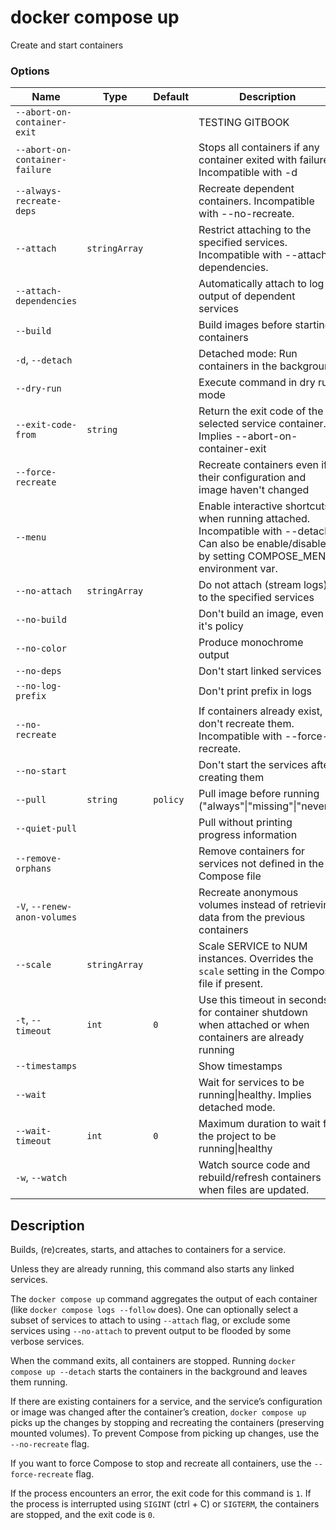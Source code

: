 # docker compose up

Create and start containers

### Options

| Name                           | Type          | Default  | Description                                                                                                                                          |
| ------------------------------ | ------------- | -------- | ---------------------------------------------------------------------------------------------------------------------------------------------------- |
| `--abort-on-container-exit`    |               |          | TESTING GITBOOK                                                                                                                                      |
| `--abort-on-container-failure` |               |          | Stops all containers if any container exited with failure. Incompatible with -d                                                                      |
| `--always-recreate-deps`       |               |          | Recreate dependent containers. Incompatible with --no-recreate.                                                                                      |
| `--attach`                     | `stringArray` |          | Restrict attaching to the specified services. Incompatible with --attach-dependencies.                                                               |
| `--attach-dependencies`        |               |          | Automatically attach to log output of dependent services                                                                                             |
| `--build`                      |               |          | Build images before starting containers                                                                                                              |
| `-d`, `--detach`               |               |          | Detached mode: Run containers in the background                                                                                                      |
| `--dry-run`                    |               |          | Execute command in dry run mode                                                                                                                      |
| `--exit-code-from`             | `string`      |          | Return the exit code of the selected service container. Implies --abort-on-container-exit                                                            |
| `--force-recreate`             |               |          | Recreate containers even if their configuration and image haven't changed                                                                            |
| `--menu`                       |               |          | Enable interactive shortcuts when running attached. Incompatible with --detach. Can also be enable/disable by setting COMPOSE\_MENU environment var. |
| `--no-attach`                  | `stringArray` |          | Do not attach (stream logs) to the specified services                                                                                                |
| `--no-build`                   |               |          | Don't build an image, even if it's policy                                                                                                            |
| `--no-color`                   |               |          | Produce monochrome output                                                                                                                            |
| `--no-deps`                    |               |          | Don't start linked services                                                                                                                          |
| `--no-log-prefix`              |               |          | Don't print prefix in logs                                                                                                                           |
| `--no-recreate`                |               |          | If containers already exist, don't recreate them. Incompatible with --force-recreate.                                                                |
| `--no-start`                   |               |          | Don't start the services after creating them                                                                                                         |
| `--pull`                       | `string`      | `policy` | Pull image before running ("always"\|"missing"\|"never")                                                                                             |
| `--quiet-pull`                 |               |          | Pull without printing progress information                                                                                                           |
| `--remove-orphans`             |               |          | Remove containers for services not defined in the Compose file                                                                                       |
| `-V`, `--renew-anon-volumes`   |               |          | Recreate anonymous volumes instead of retrieving data from the previous containers                                                                   |
| `--scale`                      | `stringArray` |          | Scale SERVICE to NUM instances. Overrides the `scale` setting in the Compose file if present.                                                        |
| `-t`, `--timeout`              | `int`         | `0`      | Use this timeout in seconds for container shutdown when attached or when containers are already running                                              |
| `--timestamps`                 |               |          | Show timestamps                                                                                                                                      |
| `--wait`                       |               |          | Wait for services to be running\|healthy. Implies detached mode.                                                                                     |
| `--wait-timeout`               | `int`         | `0`      | Maximum duration to wait for the project to be running\|healthy                                                                                      |
| `-w`, `--watch`                |               |          | Watch source code and rebuild/refresh containers when files are updated.                                                                             |

## Description

Builds, (re)creates, starts, and attaches to containers for a service.

Unless they are already running, this command also starts any linked services.

The `docker compose up` command aggregates the output of each container (like `docker compose logs --follow` does). One can optionally select a subset of services to attach to using `--attach` flag, or exclude some services using `--no-attach` to prevent output to be flooded by some verbose services.

When the command exits, all containers are stopped. Running `docker compose up --detach` starts the containers in the background and leaves them running.

If there are existing containers for a service, and the service’s configuration or image was changed after the container’s creation, `docker compose up` picks up the changes by stopping and recreating the containers (preserving mounted volumes). To prevent Compose from picking up changes, use the `--no-recreate` flag.

If you want to force Compose to stop and recreate all containers, use the `--force-recreate` flag.

If the process encounters an error, the exit code for this command is `1`. If the process is interrupted using `SIGINT` (ctrl + C) or `SIGTERM`, the containers are stopped, and the exit code is `0`.
